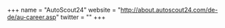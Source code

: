 +++
name = "AutoScout24"
website = "http://about.autoscout24.com/de-de/au-career.asp"
twitter = ""
+++